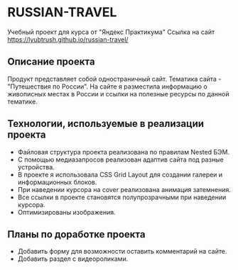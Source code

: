 # RUSSIAN-TRAVEL
Учебный проект для курса от "Яндекс Практикума"
Ссылка на сайт https://lyubtrush.github.io/russian-travel/

## Описание проекта
Продукт представляет собой одностраничный сайт. Тематика сайта - "Путешествия по России". На сайте я разместила информацию о живописных местах в России и ссылки на полезные ресурсы по данной тематике.

## Технологии, используемые в реализации проекта
* Файловая структура проекта реализована по правилам Nested БЭМ.
* С помощью медиазапросов реализован адаптив сайта под разные устройства.
* В проекте я использовала CSS Grid Layout для создании галереи и информационных блоков.
* При наведении курсора на cover реализована анимация затемнения.
* Все ссылки в проекте становятся полупрозрачными при наведении курсора.
* Оптимизированы изображения.

## Планы по доработке проекта
* Добавить форму для возможности оставить комментарий на сайте.
* Добавить раздел с видеороликами.

